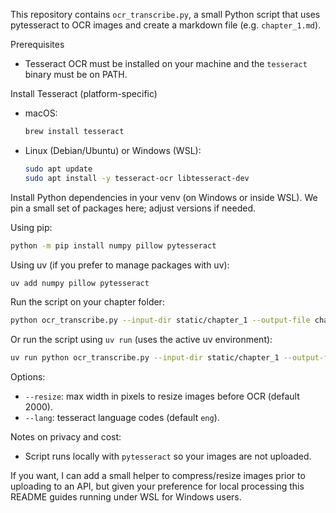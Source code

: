 This repository contains `ocr_transcribe.py`, a small Python script that uses
pytesseract to OCR images and create a markdown file (e.g. `chapter_1.md`).

Prerequisites

- Tesseract OCR must be installed on your machine and the `tesseract` binary must be on PATH.

Install Tesseract (platform-specific)

- macOS:

  ```bash
  brew install tesseract
  ```

- Linux (Debian/Ubuntu) or Windows (WSL):

  ```bash
  sudo apt update
  sudo apt install -y tesseract-ocr libtesseract-dev
  ```

Install Python dependencies in your venv (on Windows or inside WSL). We pin a
small set of packages here; adjust versions if needed.

Using pip:

```bash
python -m pip install numpy pillow pytesseract
```

Using uv (if you prefer to manage packages with uv):

```bash
uv add numpy pillow pytesseract
```

Run the script on your chapter folder:

```bash
python ocr_transcribe.py --input-dir static/chapter_1 --output-file chapter_1.md
```

Or run the script using `uv run` (uses the active uv environment):

```bash
uv run python ocr_transcribe.py --input-dir static/chapter_1 --output-file chapter_1.md
```

Options:

- `--resize`: max width in pixels to resize images before OCR (default 2000).
- `--lang`: tesseract language codes (default `eng`).

Notes on privacy and cost:

- Script runs locally with `pytesseract` so your images are not uploaded.

If you want, I can add a small helper to compress/resize images prior to uploading to an API, but given your preference for local processing this README guides running under WSL for Windows users.
